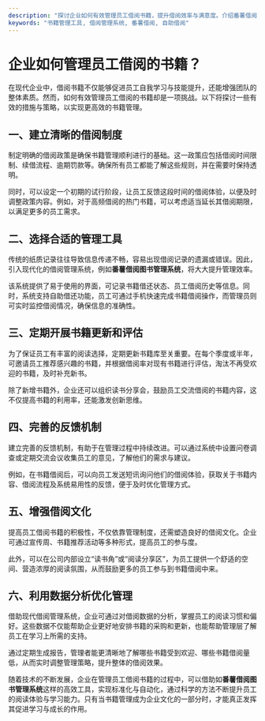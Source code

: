 ```yaml
---
description: "探讨企业如何有效管理员工借阅书籍，提升借阅效率与满意度。介绍番薯借阅系统的优势。"
keywords: "书籍管理工具, 借阅管理系统, 番薯借阅, 自助借阅"
---
```

# 企业如何管理员工借阅的书籍？

在现代企业中，借阅书籍不仅能够促进员工自我学习与技能提升，还能增强团队的整体素质。然而，如何有效管理员工借阅的书籍却是一项挑战。以下将探讨一些有效的措施与策略，以实现更高效的书籍管理。

## 一、建立清晰的借阅制度

制定明确的借阅政策是确保书籍管理顺利进行的基础。这一政策应包括借阅时间限制、续借流程、逾期罚款等。确保所有员工都能了解这些规则，并在需要时保持透明。

同时，可以设定一个初期的试行阶段，让员工反馈这段时间的借阅体验，以便及时调整政策内容。例如，对于高频借阅的热门书籍，可以考虑适当延长其借阅期限，以满足更多的员工需求。

## 二、选择合适的管理工具

传统的纸质记录往往导致信息传递不畅，容易出现借阅记录的遗漏或错误。因此，引入现代化的借阅管理系统，例如**番薯借阅图书管理系统**，将大大提升管理效率。

该系统提供了易于使用的界面，可记录书籍借还状态、员工借阅历史等信息。同时，系统支持自助借还功能，员工可通过手机快速完成书籍借阅操作，而管理员则可实时监控借阅情况，确保信息的准确性。

## 三、定期开展书籍更新和评估

为了保证员工有丰富的阅读选择，定期更新书籍库至关重要。在每个季度或半年，可邀请员工推荐感兴趣的书籍，并根据借阅率对现有书籍进行评估，淘汰不再受欢迎的书籍，及时补充新书。

除了新增书籍外，企业还可以组织读书分享会，鼓励员工交流借阅的书籍内容，这不仅提高书籍的利用率，还能激发创新思维。

## 四、完善的反馈机制

建立完善的反馈机制，有助于在管理过程中持续改进。可以通过系统中设置问卷调查或定期交流会议收集员工的意见，了解他们的需求与建议。

例如，在书籍借阅后，可以向员工发送短讯询问他们的借阅体验，获取关于书籍内容、借阅流程及系统易用性的反馈，便于及时优化管理方式。

## 五、增强借阅文化

提高员工借阅书籍的积极性，不仅依靠管理制度，还需塑造良好的借阅文化。企业可通过宣传周、书籍推荐活动等多种形式，提高员工的参与度。

此外，可以在公司内部设立“读书角”或“阅读分享区”，为员工提供一个舒适的空间、营造浓厚的阅读氛围，从而鼓励更多的员工参与到书籍借阅中来。

## 六、利用数据分析优化管理

借助现代借阅管理系统，企业可通过对借阅数据的分析，掌握员工的阅读习惯和偏好。这些数据不仅能帮助企业更好地安排书籍的采购和更新，也能帮助管理层了解员工在学习上所需的支持。

通过定期生成报告，管理者能更清晰地了解哪些书籍受到欢迎、哪些书籍借阅量低，从而实时调整管理策略，提升整体的借阅效果。

随着技术的不断发展，企业在管理员工借阅书籍的过程中，可以借助如**番薯借阅图书管理系统**这样的高效工具，实现标准化与自动化，通过科学的方法不断提升员工的阅读体验与学习能力。只有当书籍管理成为企业文化的一部分时，才能真正发挥其促进学习与成长的作用。
